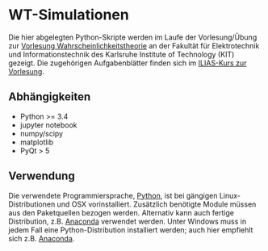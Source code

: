 WT-Simulationen
===============

Die hier abgelegten Python-Skripte werden im Laufe der Vorlesung/Übung zur [Vorlesung Wahrscheinlichkeitstheorie](http://www.cel.kit.edu/lehre_1503.php) an der Fakultät für Elektrotechnik und Informationstechnik des Karlsruhe Institute of Technology (KIT) gezeigt. Die zugehörigen Aufgabenblätter finden sich im [ILIAS-Kurs zur Vorlesung](https://ilias.studium.kit.edu/goto.php?target=crs_580128&client_id=produktiv).

Abhängigkeiten
--------------
- Python >= 3.4
- jupyter notebook
- numpy/scipy
- matplotlib
- PyQt > 5

Verwendung
----------
Die verwendete Programmiersprache, [Python](http://www.python.org), ist bei gängigen Linux-Distributionen und OSX vorinstalliert. Zusätzlich benötigte Module müssen aus den Paketquellen bezogen werden. Alternativ kann auch fertige Distribution, z.B. [Anaconda](https://www.continuum.io/why-anaconda) verwendet werden. Unter Windows muss in jedem Fall eine Python-Distribution installiert werden; auch hier empfiehlt sich z.B. [Anaconda](https://www.continuum.io/why-anaconda).

